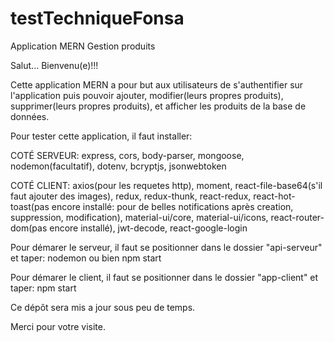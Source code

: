 # testTechniqueFonsa
Application MERN Gestion produits

Salut...
Bienvenu(e)!!!

Cette application MERN a pour but aux utilisateurs de s'authentifier sur l'application puis pouvoir ajouter, modifier(leurs propres produits), 
supprimer(leurs propres produits), et afficher les produits de la base de données.

Pour tester cette application, il faut installer:

COTÉ SERVEUR: express, cors, body-parser, mongoose, nodemon(facultatif), dotenv, bcryptjs, jsonwebtoken

COTÉ CLIENT: axios(pour les requetes http), moment, react-file-base64(s'il faut ajouter des images), redux, redux-thunk, 
react-redux, react-hot-toast(pas encore installé: pour de belles notifications après creation, suppression, modification),
material-ui/core, material-ui/icons, react-router-dom(pas encore installé), jwt-decode, react-google-login


Pour démarer le serveur, il faut se positionner dans le dossier "api-serveur" et taper: nodemon ou bien npm start

Pour démarer le client, il faut se positionner dans le dossier "app-client" et taper: npm start


Ce dépôt sera mis a jour sous peu de temps.


Merci pour votre visite.
